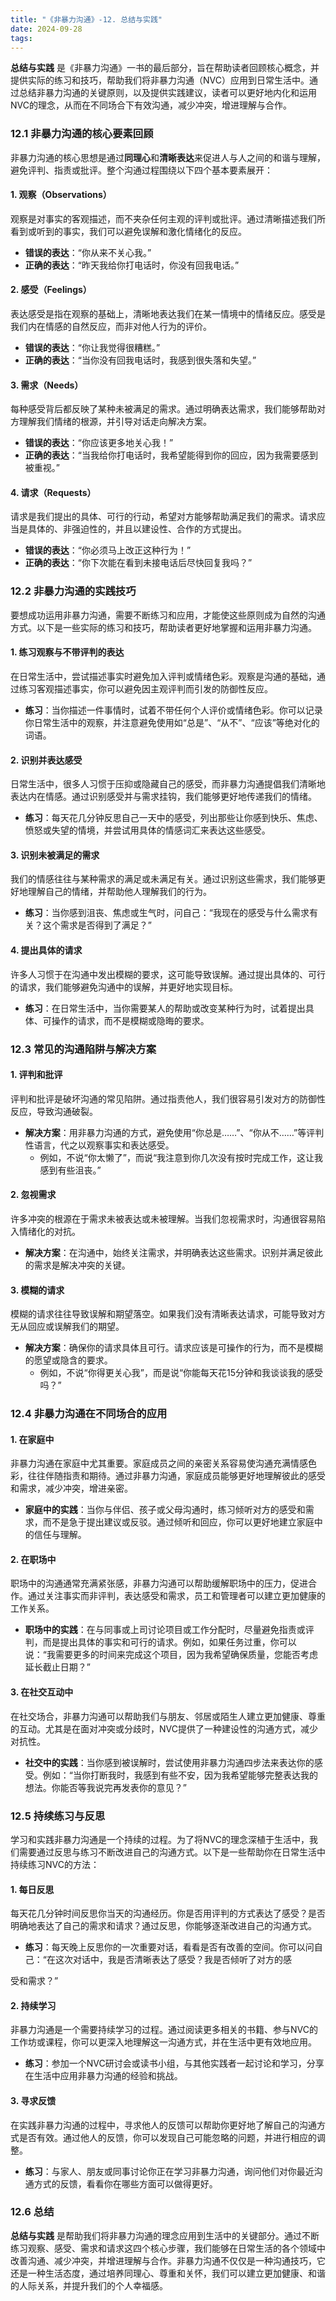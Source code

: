 ```yaml
---
title: "《非暴力沟通》-12. 总结与实践"
date: 2024-09-28
tags: 
---
```

**总结与实践** 是《非暴力沟通》一书的最后部分，旨在帮助读者回顾核心概念，并提供实际的练习和技巧，帮助我们将非暴力沟通（NVC）应用到日常生活中。通过总结非暴力沟通的关键原则，以及提供实践建议，读者可以更好地内化和运用NVC的理念，从而在不同场合下有效沟通，减少冲突，增进理解与合作。

### 12.1 非暴力沟通的核心要素回顾

非暴力沟通的核心思想是通过**同理心**和**清晰表达**来促进人与人之间的和谐与理解，避免评判、指责或批评。整个沟通过程围绕以下四个基本要素展开：

#### 1. **观察**（Observations）
观察是对事实的客观描述，而不夹杂任何主观的评判或批评。通过清晰描述我们所看到或听到的事实，我们可以避免误解和激化情绪化的反应。
- **错误的表达**：“你从来不关心我。”
- **正确的表达**：“昨天我给你打电话时，你没有回我电话。”

#### 2. **感受**（Feelings）
表达感受是指在观察的基础上，清晰地表达我们在某一情境中的情绪反应。感受是我们内在情感的自然反应，而非对他人行为的评价。
- **错误的表达**：“你让我觉得很糟糕。”
- **正确的表达**：“当你没有回我电话时，我感到很失落和失望。”

#### 3. **需求**（Needs）
每种感受背后都反映了某种未被满足的需求。通过明确表达需求，我们能够帮助对方理解我们情绪的根源，并引导对话走向解决方案。
- **错误的表达**：“你应该更多地关心我！”
- **正确的表达**：“当我给你打电话时，我希望能得到你的回应，因为我需要感到被重视。”

#### 4. **请求**（Requests）
请求是我们提出的具体、可行的行动，希望对方能够帮助满足我们的需求。请求应当是具体的、非强迫性的，并且以建设性、合作的方式提出。
- **错误的表达**：“你必须马上改正这种行为！”
- **正确的表达**：“你下次能在看到未接电话后尽快回复我吗？”

### 12.2 非暴力沟通的实践技巧

要想成功运用非暴力沟通，需要不断练习和应用，才能使这些原则成为自然的沟通方式。以下是一些实际的练习和技巧，帮助读者更好地掌握和运用非暴力沟通。

#### 1. **练习观察与不带评判的表达**
在日常生活中，尝试描述事实时避免加入评判或情绪色彩。观察是沟通的基础，通过练习客观描述事实，你可以避免因主观评判而引发的防御性反应。

- **练习**：当你描述一件事情时，试着不带任何个人评价或情绪色彩。你可以记录你日常生活中的观察，并注意避免使用如“总是”、“从不”、“应该”等绝对化的词语。

#### 2. **识别并表达感受**
日常生活中，很多人习惯于压抑或隐藏自己的感受，而非暴力沟通提倡我们清晰地表达内在情感。通过识别感受并与需求挂钩，我们能够更好地传递我们的情绪。

- **练习**：每天花几分钟反思自己一天中的感受，列出那些让你感到快乐、焦虑、愤怒或失望的情境，并尝试用具体的情感词汇来表达这些感受。

#### 3. **识别未被满足的需求**
我们的情感往往与某种需求的满足或未满足有关。通过识别这些需求，我们能够更好地理解自己的情绪，并帮助他人理解我们的行为。

- **练习**：当你感到沮丧、焦虑或生气时，问自己：“我现在的感受与什么需求有关？这个需求是否得到了满足？”

#### 4. **提出具体的请求**
许多人习惯于在沟通中发出模糊的要求，这可能导致误解。通过提出具体的、可行的请求，我们能够避免沟通中的误解，并更好地实现目标。

- **练习**：在日常生活中，当你需要某人的帮助或改变某种行为时，试着提出具体、可操作的请求，而不是模糊或隐晦的要求。

### 12.3 常见的沟通陷阱与解决方案

#### 1. **评判和批评**
评判和批评是破坏沟通的常见陷阱。通过指责他人，我们很容易引发对方的防御性反应，导致沟通破裂。

- **解决方案**：用非暴力沟通的方式，避免使用“你总是……”、“你从不……”等评判性语言，代之以观察事实和表达感受。
  - 例如，不说“你太懒了”，而说“我注意到你几次没有按时完成工作，这让我感到有些沮丧。”

#### 2. **忽视需求**
许多冲突的根源在于需求未被表达或未被理解。当我们忽视需求时，沟通很容易陷入情绪化的对抗。

- **解决方案**：在沟通中，始终关注需求，并明确表达这些需求。识别并满足彼此的需求是解决冲突的关键。

#### 3. **模糊的请求**
模糊的请求往往导致误解和期望落空。如果我们没有清晰表达请求，可能导致对方无从回应或误解我们的期望。

- **解决方案**：确保你的请求具体且可行。请求应该是可操作的行为，而不是模糊的愿望或隐含的要求。
  - 例如，不说“你得更关心我”，而是说“你能每天花15分钟和我谈谈我的感受吗？”

### 12.4 非暴力沟通在不同场合的应用

#### 1. **在家庭中**
非暴力沟通在家庭中尤其重要。家庭成员之间的亲密关系容易使沟通充满情感色彩，往往伴随指责和期待。通过非暴力沟通，家庭成员能够更好地理解彼此的感受和需求，减少冲突，增进亲密。

- **家庭中的实践**：当你与伴侣、孩子或父母沟通时，练习倾听对方的感受和需求，而不是急于提出建议或反驳。通过倾听和回应，你可以更好地建立家庭中的信任与理解。

#### 2. **在职场中**
职场中的沟通通常充满紧张感，非暴力沟通可以帮助缓解职场中的压力，促进合作。通过关注事实而非评判，表达感受和需求，员工和管理者可以建立更加健康的工作关系。

- **职场中的实践**：在与同事或上司讨论项目或工作分配时，尽量避免指责或评判，而是提出具体的事实和可行的请求。例如，如果任务过重，你可以说：“我需要更多的时间来完成这个项目，因为我希望确保质量，您能否考虑延长截止日期？”

#### 3. **在社交互动中**
在社交场合，非暴力沟通可以帮助我们与朋友、邻居或陌生人建立更加健康、尊重的互动。尤其是在面对冲突或分歧时，NVC提供了一种建设性的沟通方式，减少对抗性。

- **社交中的实践**：当你感到被误解时，尝试使用非暴力沟通四步法来表达你的感受。例如：“当你打断我时，我感到有些不安，因为我希望能够完整表达我的想法。你能否等我说完再发表你的意见？”

### 12.5 持续练习与反思

学习和实践非暴力沟通是一个持续的过程。为了将NVC的理念深植于生活中，我们需要通过反思与练习不断改进自己的沟通方式。以下是一些帮助你在日常生活中持续练习NVC的方法：

#### 1. **每日反思**
每天花几分钟时间反思你当天的沟通经历。你是否用评判的方式表达了感受？是否明确地表达了自己的需求和请求？通过反思，你能够逐渐改进自己的沟通方式。

- **练习**：每天晚上反思你的一次重要对话，看看是否有改善的空间。你可以问自己：“在这次对话中，我是否清晰表达了感受？我是否倾听了对方的感

受和需求？”

#### 2. **持续学习**
非暴力沟通是一个需要持续学习的过程。通过阅读更多相关的书籍、参与NVC的工作坊或课程，你可以更深入地理解这一沟通方式，并在生活中更有效地应用。

- **练习**：参加一个NVC研讨会或读书小组，与其他实践者一起讨论和学习，分享在生活中应用非暴力沟通的经验和挑战。

#### 3. **寻求反馈**
在实践非暴力沟通的过程中，寻求他人的反馈可以帮助你更好地了解自己的沟通方式是否有效。通过他人的反馈，你可以发现自己可能忽略的问题，并进行相应的调整。

- **练习**：与家人、朋友或同事讨论你正在学习非暴力沟通，询问他们对你最近沟通方式的反馈，看看你在哪些方面可以做得更好。

### 12.6 总结

**总结与实践** 是帮助我们将非暴力沟通的理念应用到生活中的关键部分。通过不断练习观察、感受、需求和请求这四个核心步骤，我们能够在日常生活的各个领域中改善沟通、减少冲突，并增进理解与合作。非暴力沟通不仅仅是一种沟通技巧，它还是一种生活态度，通过培养同理心、尊重和关怀，我们可以建立更加健康、和谐的人际关系，并提升我们的个人幸福感。